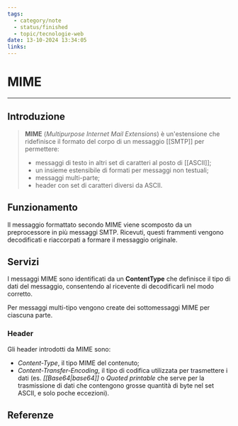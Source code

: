 ```yaml
---
tags:
  - category/note
  - status/finished
  - topic/tecnologie-web
date: 13-10-2024 13:34:05
links:
---
```

# MIME
---
## Introduzione
> **MIME** (_Multipurpose Internet Mail Extensions_) è un'estensione che ridefinisce il formato del corpo di un messaggio [[SMTP]] per permettere:
> - messaggi di testo in altri set di caratteri al posto di [[ASCII]];
> - un insieme estensibile di formati per messaggi non testuali;
> - messaggi multi-parte;
> - header con set di caratteri diversi da ASCII.

## Funzionamento
Il messaggio formattato secondo MIME viene scomposto da un preprocessore in più messaggi SMTP. Ricevuti, questi frammenti vengono decodificati e riaccorpati a formare il messaggio originale.

## Servizi
I messaggi MIME sono identificati da un **ContentType** che definisce il tipo di dati del messaggio, consentendo al ricevente di decodificarli nel modo corretto.

Per messaggi multi-tipo vengono create dei sottomessaggi MIME per ciascuna parte.

### Header
Gli header introdotti da MIME sono:
- _Content-Type_, il tipo MIME del contenuto;
- _Content-Transfer-Encoding_, il tipo di codifica utilizzata per trasmettere i dati (es. _[[Base64|base64]]_ o _Quoted printable_ che serve per la trasmissione di dati che contengono grosse quantità di byte nel set ASCII, e solo poche eccezioni).

## Referenze
